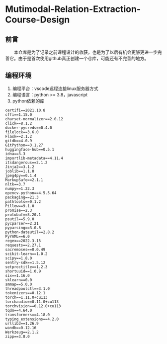# Mutimodal-Relation-Extraction-Course-Design
## 前言
&emsp;&emsp;本仓库是为了记录之前课程设计的收获，也是为了以后有机会更够更进一步完善它。由于是首次使用github真正创建一个仓库，可能还有不完善的地方。
## 编程环境
1. 编程平台：vscode远程连接linux服务器方式
2. 编程语言：python >= 3.8，javascript
3. python依赖的库
```
certifi==2021.10.8
cffi==1.15.0
charset-normalizer==2.0.12
click==8.1.2
docker-pycreds==0.4.0
filelock==3.6.0
Flask==2.1.2
gitdb==4.0.9
GitPython==3.1.27
huggingface-hub==0.5.1
idna==3.3
importlib-metadata==4.11.4
itsdangerous==2.1.2
Jinja2==3.1.2
joblib==1.1.0
jpeg4py==0.1.4
MarkupSafe==2.1.1
nltk==3.7
numpy==1.22.3
opencv-python==4.5.5.64
packaging==21.3
pathtools==0.1.2
Pillow==9.1.0
promise==2.3
protobuf==3.20.1
psutil==5.9.0
pycparser==2.21
pyparsing==3.0.8
python-dateutil==2.8.2
PyYAML==6.0
regex==2022.3.15
requests==2.27.1
sacremoses==0.0.49
scikit-learn==1.0.2
scipy==1.8.0
sentry-sdk==1.5.12
setproctitle==1.2.3
shortuuid==1.0.9
six==1.16.0
sklearn==0.0
smmap==5.0.0
threadpoolctl==3.1.0
tokenizers==0.12.1
torch==1.11.0+cu113
torchaudio==0.11.0+cu113
torchvision==0.12.0+cu113
tqdm==4.64.0
transformers==4.18.0
typing_extensions==4.2.0
urllib3==1.26.9
wandb==0.12.16
Werkzeug==2.1.2
zipp==3.8.0
```
